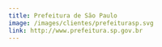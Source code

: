 ```yaml
---
title: Prefeitura de São Paulo
image: /images/clientes/prefeiturasp.svg
link: http://www.prefeitura.sp.gov.br
---
```

